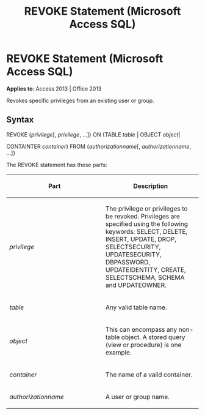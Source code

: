 ﻿---
title: REVOKE Statement (Microsoft Access SQL)
TOCTitle: REVOKE Statement (Microsoft Access SQL)
ms:assetid: 69399fd6-c4e8-f2e2-e5f4-48ae779323f5
ms:mtpsurl: https://msdn.microsoft.com/en-us/library/Ff195272(v=office.15)
ms:contentKeyID: 48545409
ms.date: 09/18/2015
mtps_version: v=office.15
f1_keywords:
- jetsql40.chm5277479
f1_categories:
- Office.Version=v15
---

# REVOKE Statement (Microsoft Access SQL)


**Applies to**: Access 2013 | Office 2013

Revokes specific privileges from an existing user or group.

## Syntax

REVOKE {*privilege*\[, *privilege*, …\]} ON {TABLE *table* | OBJECT *object*|

CONTAINTER *container*} FROM {*authorizationname*\[, *authorizationname*, …\]}

The REVOKE statement has these parts:

<table>
<colgroup>
<col style="width: 50%" />
<col style="width: 50%" />
</colgroup>
<thead>
<tr class="header">
<th><p>Part</p></th>
<th><p>Description</p></th>
</tr>
</thead>
<tbody>
<tr class="odd">
<td><p><em>privilege</em></p></td>
<td><p>The privilege or privileges to be revoked. Privileges are specified using the following keywords: SELECT, DELETE, INSERT, UPDATE, DROP, SELECTSECURITY, UPDATESECURITY, DBPASSWORD, UPDATEIDENTITY, CREATE, SELECTSCHEMA, SCHEMA and UPDATEOWNER.</p></td>
</tr>
<tr class="even">
<td><p><em>table</em></p></td>
<td><p>Any valid table name.</p></td>
</tr>
<tr class="odd">
<td><p><em>object</em></p></td>
<td><p>This can encompass any non-table object. A stored query (view or procedure) is one example.</p></td>
</tr>
<tr class="even">
<td><p><em>container</em></p></td>
<td><p>The name of a valid container.</p></td>
</tr>
<tr class="odd">
<td><p><em>authorizationname</em></p></td>
<td><p>A user or group name.</p></td>
</tr>
</tbody>
</table>

